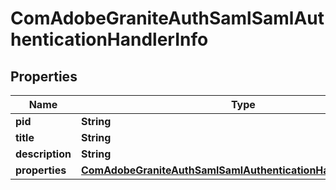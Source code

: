 

# ComAdobeGraniteAuthSamlSamlAuthenticationHandlerInfo

## Properties

Name | Type | Description | Notes
------------ | ------------- | ------------- | -------------
**pid** | **String** |  |  [optional]
**title** | **String** |  |  [optional]
**description** | **String** |  |  [optional]
**properties** | [**ComAdobeGraniteAuthSamlSamlAuthenticationHandlerProperties**](ComAdobeGraniteAuthSamlSamlAuthenticationHandlerProperties.md) |  |  [optional]



